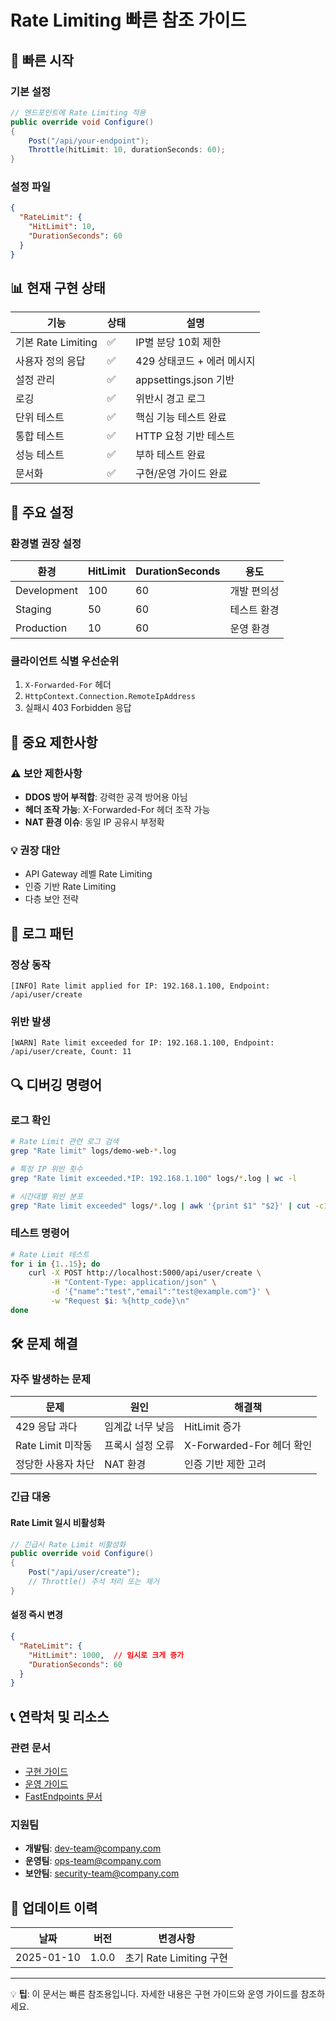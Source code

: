 # Rate Limiting 빠른 참조 가이드

## 🚀 빠른 시작

### 기본 설정
```csharp
// 엔드포인트에 Rate Limiting 적용
public override void Configure()
{
    Post("/api/your-endpoint");
    Throttle(hitLimit: 10, durationSeconds: 60);
}
```

### 설정 파일
```json
{
  "RateLimit": {
    "HitLimit": 10,
    "DurationSeconds": 60
  }
}
```

## 📊 현재 구현 상태

| 기능 | 상태 | 설명 |
|------|------|------|
| 기본 Rate Limiting | ✅ | IP별 분당 10회 제한 |
| 사용자 정의 응답 | ✅ | 429 상태코드 + 에러 메시지 |
| 설정 관리 | ✅ | appsettings.json 기반 |
| 로깅 | ✅ | 위반시 경고 로그 |
| 단위 테스트 | ✅ | 핵심 기능 테스트 완료 |
| 통합 테스트 | ✅ | HTTP 요청 기반 테스트 |
| 성능 테스트 | ✅ | 부하 테스트 완료 |
| 문서화 | ✅ | 구현/운영 가이드 완료 |

## 🔧 주요 설정

### 환경별 권장 설정

| 환경 | HitLimit | DurationSeconds | 용도 |
|------|----------|-----------------|------|
| Development | 100 | 60 | 개발 편의성 |
| Staging | 50 | 60 | 테스트 환경 |
| Production | 10 | 60 | 운영 환경 |

### 클라이언트 식별 우선순위
1. `X-Forwarded-For` 헤더
2. `HttpContext.Connection.RemoteIpAddress`
3. 실패시 403 Forbidden 응답

## 🚨 중요 제한사항

### ⚠️ 보안 제한사항
- **DDOS 방어 부적합**: 강력한 공격 방어용 아님
- **헤더 조작 가능**: X-Forwarded-For 헤더 조작 가능
- **NAT 환경 이슈**: 동일 IP 공유시 부정확

### 💡 권장 대안
- API Gateway 레벨 Rate Limiting
- 인증 기반 Rate Limiting
- 다층 보안 전략

## 📝 로그 패턴

### 정상 동작
```
[INFO] Rate limit applied for IP: 192.168.1.100, Endpoint: /api/user/create
```

### 위반 발생
```
[WARN] Rate limit exceeded for IP: 192.168.1.100, Endpoint: /api/user/create, Count: 11
```

## 🔍 디버깅 명령어

### 로그 확인
```bash
# Rate Limit 관련 로그 검색
grep "Rate limit" logs/demo-web-*.log

# 특정 IP 위반 횟수
grep "Rate limit exceeded.*IP: 192.168.1.100" logs/*.log | wc -l

# 시간대별 위반 분포
grep "Rate limit exceeded" logs/*.log | awk '{print $1" "$2}' | cut -c1-13 | uniq -c
```

### 테스트 명령어
```bash
# Rate Limit 테스트
for i in {1..15}; do
    curl -X POST http://localhost:5000/api/user/create \
         -H "Content-Type: application/json" \
         -d '{"name":"test","email":"test@example.com"}' \
         -w "Request $i: %{http_code}\n"
done
```

## 🛠️ 문제 해결

### 자주 발생하는 문제

| 문제 | 원인 | 해결책 |
|------|------|--------|
| 429 응답 과다 | 임계값 너무 낮음 | HitLimit 증가 |
| Rate Limit 미작동 | 프록시 설정 오류 | X-Forwarded-For 헤더 확인 |
| 정당한 사용자 차단 | NAT 환경 | 인증 기반 제한 고려 |

### 긴급 대응

#### Rate Limit 일시 비활성화
```csharp
// 긴급시 Rate Limit 비활성화
public override void Configure()
{
    Post("/api/user/create");
    // Throttle() 주석 처리 또는 제거
}
```

#### 설정 즉시 변경
```json
{
  "RateLimit": {
    "HitLimit": 1000,  // 임시로 크게 증가
    "DurationSeconds": 60
  }
}
```

## 📞 연락처 및 리소스

### 관련 문서
- [구현 가이드](Rate-Limiting-Implementation-Guide.md)
- [운영 가이드](Rate-Limiting-Operational-Guide.md)
- [FastEndpoints 문서](https://fast-endpoints.com/)

### 지원팀
- **개발팀**: dev-team@company.com
- **운영팀**: ops-team@company.com
- **보안팀**: security-team@company.com

## 🔄 업데이트 이력

| 날짜 | 버전 | 변경사항 |
|------|------|----------|
| 2025-01-10 | 1.0.0 | 초기 Rate Limiting 구현 |

---

💡 **팁**: 이 문서는 빠른 참조용입니다. 자세한 내용은 구현 가이드와 운영 가이드를 참조하세요.